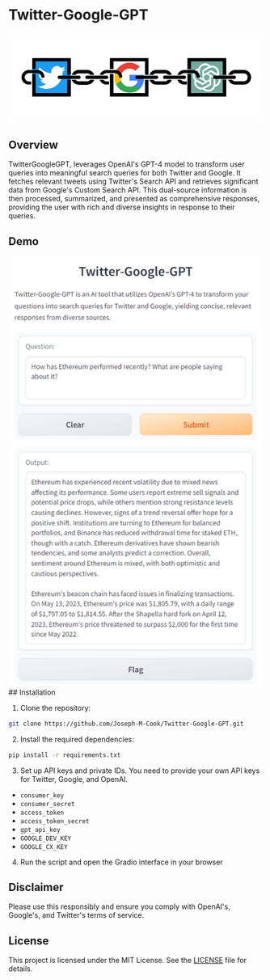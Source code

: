 # Twitter-Google-GPT
<div align="center">
  <img src ="https://github.com/Joseph-M-Cook/Twitter-Google-GPT/blob/1f027a7ec56b0445e45ce5369c61e7b236ab67d5/TwitterGoogleGPT.png"
</div>
  
<div align="left">
  
## Overview
TwitterGoogleGPT, leverages OpenAI's GPT-4 model to transform user queries into meaningful search queries for both Twitter and Google. It fetches relevant tweets using Twitter's Search API and retrieves significant data from Google's Custom Search API. This dual-source information is then processed, summarized, and presented as comprehensive responses, providing the user with rich and diverse insights in response to their queries.
  
## Demo
<div align="center">
  <img src="https://github.com/Joseph-M-Cook/Twitter-Google-GPT/blob/5f04ef978ebd0f2ffc2924cf7279239e43c3c184/TwitterGoogleGPT_Demo.png"
</div>
<div align="left">
## Installation

1. Clone the repository:

```bash
git clone https://github.com/Joseph-M-Cook/Twitter-Google-GPT.git
```
2. Install the required dependencies:

```bash 
pip install -r requirements.txt
```
3. Set up API keys and private IDs. You need to provide your own API keys for Twitter, Google, and OpenAI.
  - `consumer_key`
  - `consumer_secret`
  - `access_token`
  - `access_token_secret`
  - `gpt_api_key`
  - `GOOGLE_DEV_KEY`
  - `GOOGLE_CX_KEY`

4. Run the script and open the Gradio interface in your browser

## Disclaimer
Please use this responsibly and ensure you comply with OpenAI's, Google's, and Twitter's terms of service.

## License
This project is licensed under the MIT License. See the [LICENSE](./LICENSE) file for details.
